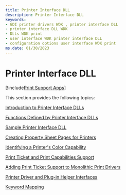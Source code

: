 ```yaml
---
title: Printer Interface DLL
description: Printer Interface DLL
keywords:
- GDI printer drivers WDK , printer interface DLL
- printer interface DLL WDK
- DLLs WDK print
- user interface WDK printer interface DLL
- configuration options user interface WDK print
ms.date: 01/30/2023
---
```


# Printer Interface DLL

[!include[Print Support Apps](../includes/print-support-apps.md)]

This section provides the following topics:

[Introduction to Printer Interface DLLs](introduction-to-printer-interface-dlls.md)

[Functions Defined by Printer Interface DLLs](functions-defined-by-printer-interface-dlls.md)

[Sample Printer Interface DLL](sample-printer-interface-dll.md)

[Creating Property Sheet Pages for Printers](creating-property-sheet-pages-for-printers.md)

[Identifying a Printer's Color Capability](identifying-a-printer-s-color-capability.md)

[Print Ticket and Print Capabilities Support](print-ticket-and-print-capabilities-support.md)

[Adding Print Ticket Support to Monolithic Print Drivers](adding-print-ticket-support-to-monolithic-print-drivers.md)

[Printer Driver and Plug-in Helper Interfaces](printer-driver-and-plug-in-helper-interfaces.md)

[Keyword Mapping](keyword-mapping.md)
